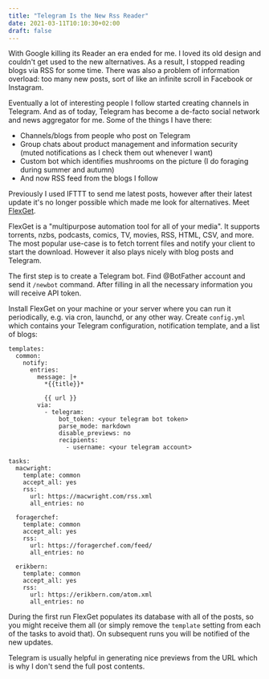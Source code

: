 ```yaml
---
title: "Telegram Is the New Rss Reader"
date: 2021-03-11T10:10:30+02:00
draft: false
---
```

With Google killing its Reader an era ended for me. I loved its old design and couldn't get used to the new alternatives.
As a result, I stopped reading blogs via RSS for some time. There was also a problem of information overload: too many
new posts, sort of like an infinite scroll in Facebook or Instagram.

Eventually a lot of interesting people I follow started creating channels in Telegram. And as of today, Telegram has
become a de-facto social network and news aggregator for me. Some of the things I have there:

- Channels/blogs from people who post on Telegram
- Group chats about product management and information security (muted notifications as I check them out whenever I want)
- Custom bot which identifies mushrooms on the picture (I do foraging during summer and autumn)
- And now RSS feed from the blogs I follow

Previously I used IFTTT to send me latest posts, however after their latest update it's no longer possible which made
me look for alternatives. Meet [FlexGet](https://flexget.com/).

FlexGet is a "multipurpose automation tool for all of your media". It supports torrents, nzbs, podcasts, comics, TV,
movies, RSS, HTML, CSV, and more. The most popular use-case is to fetch torrent files and notify your client to start
the download. However it also plays nicely with blog posts and Telegram.

The first step is to create a Telegram bot. Find @BotFather account and send it `/newbot` command. After filling in
all the necessary information you will receive API token.

Install FlexGet on your machine or your server where you can run it periodically, e.g. via cron, launchd, or any other
way. Create `config.yml` which contains your Telegram configuration, notification template, and a list of blogs:

```
templates:
  common:
    notify:
      entries:
        message: |+
          *{{title}}*

          {{ url }}
        via:
          - telegram:
              bot_token: <your telegram bot token>
              parse_mode: markdown
              disable_previews: no
              recipients:
                - username: <your telegram account>

tasks:
  macwright:
    template: common
    accept_all: yes
    rss:
      url: https://macwright.com/rss.xml
      all_entries: no

  foragerchef:
    template: common
    accept_all: yes
    rss:
      url: https://foragerchef.com/feed/
      all_entries: no

  erikbern:
    template: common
    accept_all: yes
    rss:
      url: https://erikbern.com/atom.xml
      all_entries: no
```

During the first run FlexGet populates its database with all of the posts, so you might receive them all (or simply
remove the `template` setting from each of the tasks to avoid that). On subsequent runs you will be notified of the new
updates.

Telegram is usually helpful in generating nice previews from the URL which is why I don't send the full post contents.
